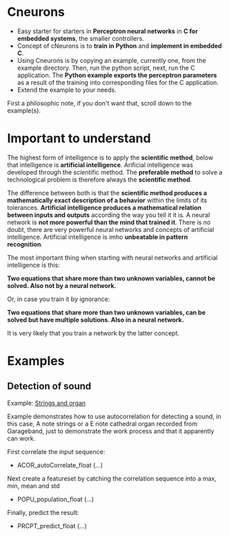 

# Cneurons

- Easy starter for starters in **Perceptron neural networks** in **C for embedded systems**, the smaller controllers.
- Concept of cNeurons is to **train in Python** and **implement in embedded C**.
- Using Cneurons is by copying an example, currently one, from the example directory. Then, run the python script, next, run the C application. The **Python example exports the perceptron parameters** as a result of the training into corresponding files for the C application.
- Extend the example to your needs.

First a philosophic note, if you don't want that, scroll down to the example(s).

# Important to understand

The highest form of intelligence is to apply the **scientific method**, below that intelligence is **artificial intelligence**. Arificial intelligence was developed through the scientific method. The **preferable method** to solve a technological problem is therefore always the **scientific method**.

The difference between both is that the **scientific method produces a mathematically exact description of a behavior** within the limits of its tolerances. **Artificial intelligence produces a mathematical relation between inputs and outputs** according the way you tell it it is. A neural network is **not more powerful than the mind that trained it**. There is no doubt, there are very powerful neural networks and concepts of artificial intelligence. Artificial intelligence is imho **unbeatable in pattern recognition**.

The most important thing when starting with neural networks and artificial intelligence is this:

**Two equations that share more than two unknown variables, cannot be solved. Also not by a neural network.**

Or, in case you train it by ignorance:

**Two equations that share more than two unknown variables, can be solved but have multiple solutions. Also in a neural network.**

It is very likely that you train a network by the latter concept.

# Examples
## Detection of sound

Example: [Strings and organ](https://github.com/andriesbron/Cneurons/tree/master/examples/stringsandorgan)

Example demonstrates how to use autocorrelation for detecting a sound, in this case, A note strings or a E note cathedral organ recorded from Garageband, just to demonstrate the work process and that it apparently can work.

First correlate the input sequence:
- ACOR_autoCorrelate_float (...)

Next create a featureset by catching the correlation sequence into a max, min, mean and std
- POPU_population_float (...)

Finally, predict the result:
- PRCPT_predict_float (...)
